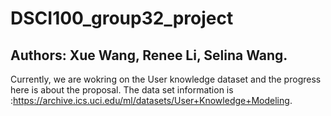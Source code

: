 # DSCI100_group32_project
## Authors: Xue Wang, Renee Li, Selina Wang.
Currently, we are wokring on the User knowledge dataset and the progress here is about the proposal.
The data set information is :https://archive.ics.uci.edu/ml/datasets/User+Knowledge+Modeling.
